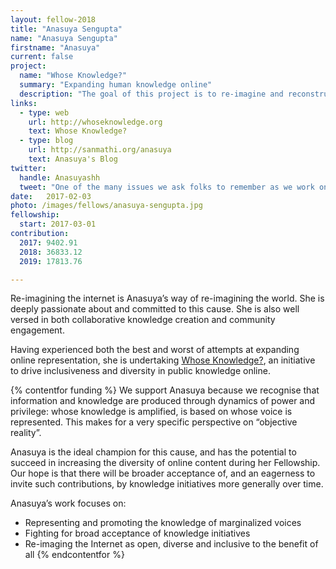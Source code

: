 ```yaml
---
layout: fellow-2018
title: "Anasuya Sengupta"
name: "Anasuya Sengupta"
firstname: "Anasuya"
current: false
project:
  name: "Whose Knowledge?"
  summary: "Expanding human knowledge online"
  description: "The goal of this project is to re-imagine and reconstruct the Internet to represent and benefit all."
links:
  - type: web
    url: http://whoseknowledge.org
    text: Whose Knowledge?
  - type: blog
    url: http://sanmathi.org/anasuya
    text: Anasuya's Blog
twitter:
  handle: Anasuyashh
  tweet: "One of the many issues we ask folks to remember as we work on @WhoseKnowledge is made visible and vocal in the world, and how you design/code for it. Not speaking English doesn't mean we're stupid, it means we speak one of the other 7000 languages of the majority of the world."
date:   2017-02-03
photo: /images/fellows/anasuya-sengupta.jpg
fellowship:
  start: 2017-03-01
contribution:
  2017: 9402.91
  2018: 36833.12
  2019: 17813.76 

---
```

Re-imagining the internet is Anasuya’s way of re-imagining the world. She is deeply passionate about and committed to this cause. She is also well versed in both collaborative knowledge creation and community engagement. 

Having experienced both the best and worst of attempts at expanding online representation, she is undertaking [Whose Knowledge?](http://whoseknowledge.org), an initiative to drive inclusiveness and diversity in public knowledge online.

{% contentfor funding %}
We support Anasuya because we recognise that information and knowledge are produced through dynamics of power and privilege: whose knowledge is amplified, is based on whose voice is represented. This makes for a very specific perspective on “objective reality”. 

Anasuya is the ideal champion for this cause, and has the potential to succeed in increasing the diversity of online content during her Fellowship. Our hope is that there will be broader acceptance of, and an eagerness to invite such contributions, by knowledge initiatives more generally over time.

Anasuya’s work focuses on: 

- Representing and promoting the knowledge of marginalized voices
- Fighting for broad acceptance of knowledge initiatives
- Re-imaging the Internet as open, diverse and inclusive to the benefit of all
{% endcontentfor %}